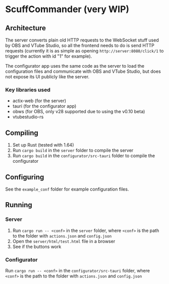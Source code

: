 # ScuffCommander (very WIP)

## Architecture
The server converts plain old HTTP requests to the WebSocket stuff used by OBS and VTube Studio, so all the frontend needs to do is send HTTP requests (currently it is as simple as opening `http://server:8080/click/1` to trigger the action with id "1" for example).

The configurator app uses the same code as the server to load the configuration files and communicate with OBS and VTube Studio, but does not expose its UI publicly like the server.

### Key libraries used
- actix-web (for the server)
- tauri (for the configurator app)
- obws (for OBS, only v28 supported due to using the v0.10 beta)
- vtubestudio-rs

## Compiling
1. Set up Rust (tested with 1.64)
2. Run `cargo build` in the `server` folder to compile the server
3. Run `cargo build` in the `configurator/src-tauri` folder to compile the configurator

## Configuring
See the `example_conf` folder for example configuration files.

## Running

### Server
1. Run `cargo run -- <conf>` in the `server` folder, where `<conf>` is the path to the folder with `actions.json` and `config.json`
2. Open the `server/html/test.html` file in a browser
3. See if the buttons work

### Configurator
Run `cargo run -- <conf>` in the `configurator/src-tauri` folder, where `<conf>` is the path to the folder with `actions.json` and `config.json`
